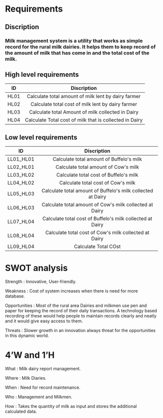 # Requirements
 ## Discription
 ### Milk management  system is a utility that works as simple record for the rural milk dairies. It helps them to keep record of the amount of milk that has come in and the total cost of the milk.

## High level requirements
| ID   |                        Discription                       |
|:----:|:--------------------------------------------------------:|
| HL01 | Calculate total amount of milk lent by dairy farmer      |
| HL02 | Calculate total cost of milk lent by dairy farmer        |
| HL03 | Calculate total Amount of milk collected in Dairy        |
| HL04 | Calculate Total cost of milk that is collected in Dairy  |  

## Low level requirements 
|    ID     |                      Discription                            |
|:---------:|:-----------------------------------------------------------:|
| LL01_HL01 | Calculate total amount of Buffelo's milk                    |
| LL02_HL01 | Calculate total amount of Cow's milk                        |
| LL03_HL02 | Calculate total cost of Buffelo's milk                      |
| LL04_HL02 | Calculate total cost of Cow's milk                          |
| LL05_HL03 | Calculate total amount of Buffelo's milk collected at Dairy |
| LL06_HL03 | Calculate total amount of Cow's milk collected at Dairy     |
| LL07_HL04 | Calculate total cost of Buffelo's milk collected at Dairy   |
| LL08_HL04 | Calculate total cost of Cow's milk collected at Dairy       |
| LL09_HL04 | Calculate Total COst                                        |


# SWOT analysis

Strength : Innovative, User-friendly.

Weakness : Cost of system increases when there is need for more database.

Opportunities : Most of the rural area Dairies and milkmen use pen and paper for keeping the record of their daily transactions. A technology based recording of these would help people to maintain records clearly and neatly and it would give easy access to them.

Threats : Slower growth in an innovation always threat for the opportunities in this dynamic world.


# 4’W and 1’H

What : Milk dairy report management.

Where : Milk Diaries.

When : Need for record maintenance.

Who : Management and Milkmen. 

How : Takes the quantity of milk as input and stores the additional calculated data.